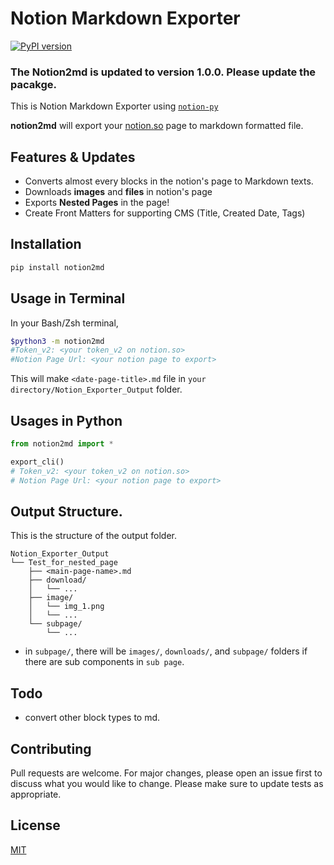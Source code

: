# Notion Markdown Exporter
[![PyPI version](https://badge.fury.io/py/notion2md.svg)](https://badge.fury.io/py/notion2md)

### The Notion2md is updated to version 1.0.0. Please update the pacakge.

This is Notion Markdown Exporter using [`notion-py`](https://github.com/jamalex/notion-py)

**notion2md** will export your [notion.so](http://notion.so) page to markdown formatted file.

## Features & Updates

- Converts almost every blocks in the notion's page to Markdown texts.
- Downloads **images** and **files** in notion's page
- Exports **Nested Pages** in the page!
- Create Front Matters for supporting CMS (Title, Created Date, Tags)

## Installation
``` bash
pip install notion2md
```

## Usage in Terminal
In your Bash/Zsh terminal,
``` bash
$python3 -m notion2md
#Token_v2: <your token_v2 on notion.so>
#Notion Page Url: <your notion page to export>
```

This will make `<date-page-title>.md` file in `your directory/Notion_Exporter_Output` folder.

## Usages in Python

``` python
from notion2md import *

export_cli()
# Token_v2: <your token_v2 on notion.so>
# Notion Page Url: <your notion page to export>
```

## Output Structure.
This is the structure of the output folder.

```
Notion_Exporter_Output
└── Test_for_nested_page
    ├── <main-page-name>.md
    ├── download/
    │   └── ...
    ├── image/
    │   └── img_1.png
    │   └── ...
    └── subpage/
        └── ...
```

- in `subpage/`, there will be `images/`, `downloads/`, and `subpage/` folders if there are sub components in `sub page`.

## Todo
- convert other block types to md.

## Contributing
Pull requests are welcome. For major changes, please open an issue first to discuss what you would like to change.
Please make sure to update tests as appropriate.

## License
[MIT](https://choosealicense.com/licenses/mit/)
